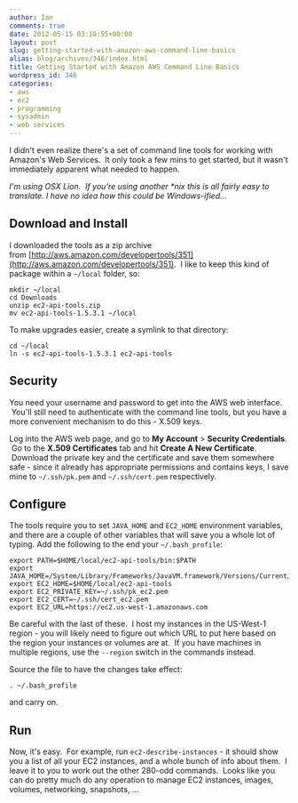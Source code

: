 ```yaml
---
author: Ian
comments: true
date: 2012-05-15 03:10:55+00:00
layout: post
slug: getting-started-with-amazon-aws-command-line-basics
alias: blog/archives/346/index.html
title: Getting Started with Amazon AWS Command Line Basics
wordpress_id: 346
categories:
- aws
- ec2
- programming
- sysadmin
- web services
---
```


I didn't even realize there's a set of command line tools for working with Amazon's Web Services.  It only took a few mins to get started, but it wasn't immediately apparent what needed to happen.

_I'm using OSX Lion.  If you're using another *nix this is all fairly easy to translate. I have no idea how this could be Windows-ified..._

<!-- more -->

## Download and Install


I downloaded the tools as a zip archive from [http://aws.amazon.com/developertools/351](http://aws.amazon.com/developertools/351).  I like to keep this kind of package within a `~/local` folder, so:

    
    mkdir ~/local
    cd Downloads
    unzip ec2-api-tools.zip
    mv ec2-api-tools-1.5.3.1 ~/local


To make upgrades easier, create a symlink to that directory:

    
    cd ~/local
    ln -s ec2-api-tools-1.5.3.1 ec2-api-tools




## Security


You need your username and password to get into the AWS web interface.  You'll still need to authenticate with the command line tools, but you have a more convenient mechanism to do this - X.509 keys.

Log into the AWS web page, and go to **My Account** > **Security Credentials**.  Go to the **X.509 Certificates** tab and hit **Create A New Certificate**.  Download the private key and the certificate and save them somewhere safe - since it already has appropriate permissions and contains keys, I save mine to `~/.ssh/pk.pem` and `~/.ssh/cert.pem` respectively.


## Configure


The tools require you to set `JAVA_HOME` and `EC2_HOME` environment variables, and there are a couple of other variables that will save you a whole lot of typing. Add the following to the end your `~/.bash_profile`:

    
    export PATH=$HOME/local/ec2-api-tools/bin:$PATH
    export JAVA_HOME=/System/Library/Frameworks/JavaVM.framework/Versions/CurrentJDK/Home
    export EC2_HOME=$HOME/local/ec2-api-tools
    export EC2_PRIVATE_KEY=~/.ssh/pk_ec2.pem
    export EC2_CERT=~/.ssh/cert_ec2.pem
    export EC2_URL=https://ec2.us-west-1.amazonaws.com


Be careful with the last of these.  I host my instances in the US-West-1 region - you will likely need to figure out which URL to put here based on the region your instances or volumes are at.  If you have machines in multiple regions, use the `--region` switch in the commands instead.

Source the file to have the changes take effect:

    
    . ~/.bash_profile


and carry on.


## Run


Now, it's easy.  For example, run `ec2-describe-instances` - it should show you a list of all your EC2 instances, and a whole bunch of info about them.  I leave it to you to work out the other 280-odd commands.  Looks like you can do pretty much do any operation to manage EC2 instances, images, volumes, networking, snapshots, ...
